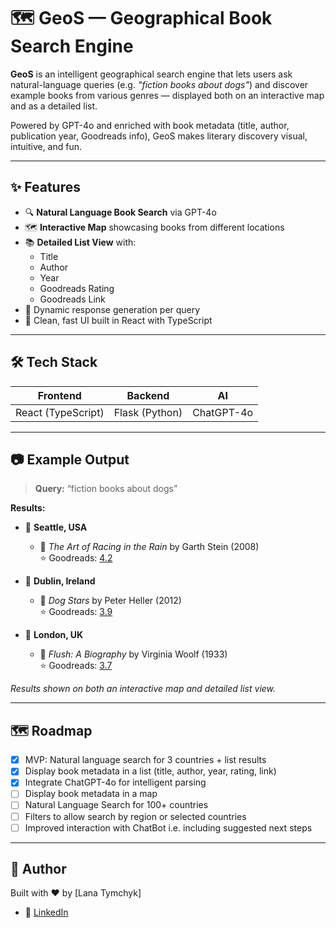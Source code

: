 # 🗺️ GeoS — Geographical Book Search Engine

**GeoS** is an intelligent geographical search engine that lets users ask natural-language queries (e.g. _"fiction books about dogs"_) and discover example books from various genres — displayed both on an interactive map and as a detailed list.

Powered by GPT-4o and enriched with book metadata (title, author, publication year, Goodreads info), GeoS makes literary discovery visual, intuitive, and fun.

 <!--![GEOS Banner](https://your-image-link.com/banner.png) Optional banner -->

---

## ✨ Features

- 🔍 **Natural Language Book Search** via GPT-4o
- 🗺️ **Interactive Map** showcasing books from different locations
- 📚 **Detailed List View** with:
  - Title
  - Author
  - Year
  - Goodreads Rating
  - Goodreads Link
- 🔁 Dynamic response generation per query
- 🎯 Clean, fast UI built in React with TypeScript

---

## 🛠️ Tech Stack

| Frontend | Backend | AI |
|----------|---------|----|
| React (TypeScript) | Flask (Python) | ChatGPT-4o |


---

## 📷 Example Output

> **Query:** “fiction books about dogs”

**Results:**
- 📍 **Seattle, USA**
  - 📘 *The Art of Racing in the Rain* by Garth Stein (2008)  
    ⭐ Goodreads: [4.2](https://www.goodreads.com/book/show/The_Art_of_Racing_in_the_Rain)

- 📍 **Dublin, Ireland**
  - 📘 *Dog Stars* by Peter Heller (2012)  
    ⭐ Goodreads: [3.9](https://www.goodreads.com/book/show/13154853-the-dog-stars)

- 📍 **London, UK**
  - 📘 *Flush: A Biography* by Virginia Woolf (1933)  
    ⭐ Goodreads: [3.7](https://www.goodreads.com/book/show/2619.Flush)

_Results shown on both an interactive map and detailed list view._

---

## 🗺️ Roadmap

- [x] MVP: Natural language search for 3 countries + list results
- [x] Display book metadata in a list (title, author, year, rating, link)
- [x] Integrate ChatGPT-4o for intelligent parsing
- [ ] Display book metadata in a map
- [ ] Natural Language Search for 100+ countries 
- [ ] Filters to allow search by region or selected countries
- [ ] Improved interaction with ChatBot i.e. including suggested next steps
---

## 👤 Author

Built with ❤️ by [Lana Tymchyk]

- 💼 [LinkedIn](https://linkedin.com/in/tymchyk)

 <!--
## 🚀 Getting Started

### 🔧 Installation

```bash
# Clone the repo
git clone https://github.com/yourusername/geos.git
cd geos

# Install frontend dependencies
cd frontend
npm install


# Install backend dependencies
cd ../backend
pip install -r requirements.txt
-->
